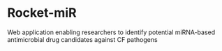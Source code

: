 # Rocket-miR
Web application enabling researchers to identify potential miRNA-based antimicrobial drug candidates against CF pathogens
